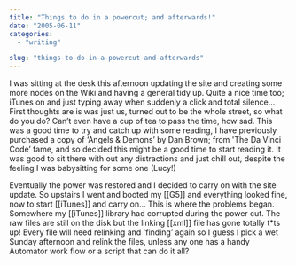 ```yaml
---
title: "Things to do in a powercut; and afterwards!"
date: "2005-06-11"
categories:
  - "writing"

slug: "things-to-do-in-a-powercut-and-afterwards"
---
```


I was sitting at the desk this afternoon updating the site and creating some more nodes on the Wiki and having a general tidy up. Quite a nice time too; iTunes on and just typing away when suddenly a click and total silence…
First thoughts are is was just us, turned out to be the whole street, so what do you do? Can’t even have a cup of tea to pass the time, how sad.
This was a good time to try and catch up with some reading, I have previously purchased a copy of ‘Angels & Demons’ by Dan Brown; from 'The Da Vinci Code’ fame, and so decided this might be a good time to start reading it.
It was good to sit there with out any distractions and just chill out, despite the feeling I was babysitting for some one (Lucy!)
<!-- ![Angels & Demons - Dan Brown](/images/0593054865.02._PE40_SCMZZZZZZZ_.jpg)   -->
Eventually the power was restored and I decided to carry on with the site update. So upstairs I went and booted my \[\[G5\]\] and everything looked fine, now to start \[\[iTunes\]\] and carry on…
This is where the problems began. Somewhere my \[\[iTunes\]\] library had corrupted during the power cut. The raw files are still on the disk but the linking \[\[xml\]\] file has gone totally t\*ts up!
Every file will need relinking and 'finding’ again so I guess I pick a wet Sunday afternoon and relink the files, unless any one has a handy Automator work flow or a script that can do it all?
